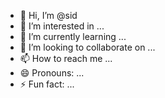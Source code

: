 - 👋 Hi, I’m @sid
- 👀 I’m interested in ...
- 🌱 I’m currently learning ...
- 💞️ I’m looking to collaborate on ...
- 📫 How to reach me ...
- 😄 Pronouns: ...
- ⚡ Fun fact: ...

<!---
Darkofs/Darkofs is a ✨ special ✨ repository because its `README.md` (this file) appears on your GitHub profile.
You can click the Preview link to take a look at your changes.
--->
